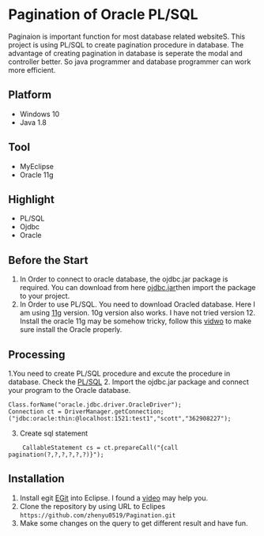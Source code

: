 # Pagination of Oracle PL/SQL
Paginaion is important function for most database related websiteS. This project is using PL/SQL to create pagination procedure in database. The advantage of creating pagination in database is seperate the modal and controller better. So java programmer and database programmer can work more efficient.

## Platform 
- Windows 10
- Java 1.8

## Tool
- MyEclipse
- Oracle 11g

## Highlight
- PL/SQL
- Ojdbc
- Oracle

## Before the Start
1. In Order to connect to oracle database, the ojdbc.jar package is required. You can download from here [ojdbc.jar](https://github.com/zhenyu0519/Pagination/blob/master/ojdbc6.jar)then import the package to your project.
2. In Order to use PL/SQL. You need to download Oracled database. Here I am using [11g](http://www.oracle.com/technetwork/database/database-technologies/express-edition/downloads/index.html) version. 10g version also works. I have not tried version 12. Install the oracle 11g may be somehow tricky, follow this [vidwo](https://www.youtube.com/watch?v=v6aAZ9n6Iyw) to make sure install the Oracle properly.

## Processing
1.You need to create PL/SQL procedure and excute the procedure in database. Check the [PL/SQL](https://github.com/zhenyu0519/Pagination/blob/master/pagination.pdc)
2. Import the ojdbc.jar package and connect your program to the Oracle database.

    Class.forName("oracle.jdbc.driver.OracleDriver");
	Connection ct = DriverManager.getConnection;("jdbc:oracle:thin:@localhost:1521:test1","scott","362908227");

3. Create sql statement

``` 
    CallableStatement cs = ct.prepareCall("{call pagination(?,?,?,?,?,?)}");
```


## Installation
1. Install egit [EGit](http://www.eclipse.org/egit/download/) into Eclipse. I found a [video](https://www.youtube.com/watch?v=cdsMIX9gB94&t=530s) may help you.
2. Clone the repository by using URL to Eclipes ``https://github.com/zhenyu0519/Pagination.git``
3. Make some changes on the query to get different result and have fun. 
